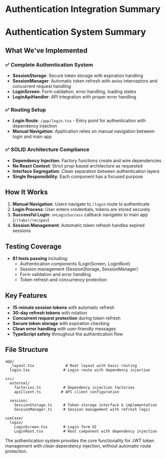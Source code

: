 # Authentication Integration Summary

# Authentication System Summary

## What We've Implemented

### ✅ Complete Authentication System
- **SessionStorage**: Secure token storage with expiration handling
- **SessionManager**: Automatic token refresh with axios interceptors and concurrent request handling
- **LoginScreen**: Form validation, error handling, loading states
- **LoginApiHandler**: API integration with proper error handling

### ✅ Routing Setup
- **Login Route**: `/app/login.tsx` - Entry point for authentication with dependency injection
- **Manual Navigation**: Application relies on manual navigation between login and main app

### ✅ SOLID Architecture Compliance
- **Dependency Injection**: Factory functions create and wire dependencies
- **No React Context**: Strict prop-based architecture as requested
- **Interface Segregation**: Clean separation between authentication layers
- **Single Responsibility**: Each component has a focused purpose

## How It Works

1. **Manual Navigation**: Users navigate to `/login` route to authenticate
2. **Login Process**: User enters credentials, tokens are stored securely  
3. **Successful Login**: `onLoginSuccess` callback navigates to main app (`/(tabs)/recipes`)
4. **Session Management**: Automatic token refresh handles expired sessions

## Testing Coverage

- **81 tests passing** including:
  - Authentication components (LoginScreen, LoginRoot)
  - Session management (SessionStorage, SessionManager)
  - Form validation and error handling
  - Token refresh and concurrency protection

## Key Features

- **15-minute session tokens** with automatic refresh
- **30-day refresh tokens** with rotation
- **Concurrent request protection** during token refresh
- **Secure token storage** with expiration checking
- **Clean error handling** with user-friendly messages
- **TypeScript safety** throughout the authentication flow

## File Structure

```
app/
  _layout.tsx              # Root layout with basic routing
  login.tsx               # Login route with dependency injection
  
src/
  external/
    factories.ts          # Dependency injection factories
    apiClient.ts         # API client configuration
  
  session/
    SessionStorage.ts     # Token storage interface & implementation
    SessionManager.ts     # Session management with refresh logic
    
useCase/
  login/
    LoginScreen.tsx       # Login form UI
    LoginRoot.tsx         # Root component with dependency injection
```

The authentication system provides the core functionality for JWT token management with clean dependency injection, without automatic route protection.
